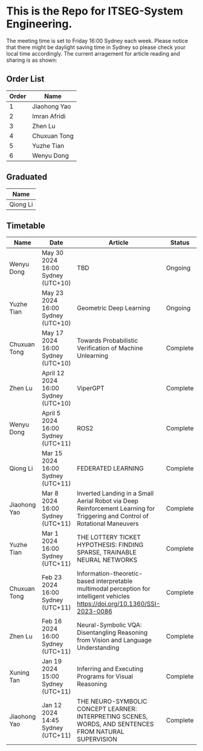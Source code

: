 # This is the Repo for ITSEG-System Engineering.

The meeting time is set to Friday 16:00 Sydney each week. 
Please notice that there might be daylight saving time in Sydney so please check your local time accordingly.
The current arragement for article reading and sharing is as shown:

## Order List

|Order | Name | 
|-| ----------- |
|1|Jiaohong Yao|
|2|Imran Afridi|
|3|Zhen Lu|
|4|Chuxuan Tong|
|5|Yuzhe Tian|
|6|Wenyu Dong|

## Graduated

| Name | 
| ------ |
|Qiong Li|

## Timetable

| Name      | Date | Article| Status|
| ----------- | ----------- |----------- | ----------- |
| Wenyu Dong | May 30 2024 16:00 Sydney (UTC+10) | TBD | Ongoing |
| Yuzhe Tian | May 23 2024 16:00 Sydney (UTC+10) | Geometric Deep Learning | Ongoing |
| Chuxuan Tong | May 17 2024 16:00 Sydney (UTC+10) | Towards Probabilistic Verification of Machine Unlearning | Complete |
| Zhen Lu | April 12 2024 16:00 Sydney (UTC+10) | ViperGPT | Complete |
| Wenyu Dong | April 5 2024 16:00 Sydney (UTC+11) | ROS2 | Complete |
| Qiong Li | Mar 15 2024 16:00 Sydney (UTC+11) | FEDERATED LEARNING | Complete |
| Jiaohong Yao | Mar 8 2024 16:00 Sydney (UTC+11) | Inverted Landing in a Small Aerial Robot via Deep Reinforcement Learning for Triggering and Control of Rotational Maneuvers| Complete |
| Yuzhe Tian | Mar 1 2024 16:00 Sydney (UTC+11) | THE LOTTERY TICKET HYPOTHESIS: FINDING SPARSE, TRAINABLE NEURAL NETWORKS | Complete |
| Chuxuan Tong | Feb 23 2024 16:00 Sydney (UTC+11) | Information-theoretic-based interpretable multimodal perception for intelligent vehicles https://doi.org/10.1360/SSI-2023-0086 | Complete |
| Zhen Lu | Feb 16 2024 16:00 Sydney (UTC+11)| Neural-Symbolic VQA: Disentangling Reasoning from Vision and Language Understanding | Complete |
| Xuning Tan | Jan 19 2024 15:00 Sydney (UTC+11) | Inferring and Executing Programs for Visual Reasoning | Complete |
| Jiaohong Yao | Jan 12 2024 14:45 Sydney (UTC+11) | THE NEURO-SYMBOLIC CONCEPT LEARNER: INTERPRETING SCENES, WORDS, AND SENTENCES FROM NATURAL SUPERVISION| Complete |
